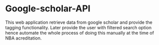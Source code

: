 # Google-scholar-API
This web application retrieve data from google scholar and provide the tagging functionality.
Later provide the user with filtered search option hence automate the whole process of doing this manually at the time of NBA acreditation.
